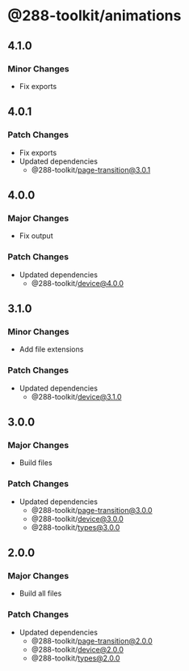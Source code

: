 # @288-toolkit/animations

## 4.1.0

### Minor Changes

- Fix exports

## 4.0.1

### Patch Changes

- Fix exports
- Updated dependencies
  - @288-toolkit/page-transition@3.0.1

## 4.0.0

### Major Changes

- Fix output

### Patch Changes

- Updated dependencies
  - @288-toolkit/device@4.0.0

## 3.1.0

### Minor Changes

- Add file extensions

### Patch Changes

- Updated dependencies
  - @288-toolkit/device@3.1.0

## 3.0.0

### Major Changes

- Build files

### Patch Changes

- Updated dependencies
  - @288-toolkit/page-transition@3.0.0
  - @288-toolkit/device@3.0.0
  - @288-toolkit/types@3.0.0

## 2.0.0

### Major Changes

- Build all files

### Patch Changes

- Updated dependencies
  - @288-toolkit/page-transition@2.0.0
  - @288-toolkit/device@2.0.0
  - @288-toolkit/types@2.0.0
